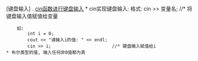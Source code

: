 
[键盘输入]
.   [cin函数进行键盘输入](./_1_cin__inputDate/ELe_cinDemo.cpp)
    * cin实现键盘输入:
        格式:
            cin >> 变量名;                   //* 将键盘输入值赋值给变量

        如:
            int i = 0;
            cout << "请输入i的值: " << endl;
            cin >> i;                       //* 键盘输入赋值给i
    * 布尔类型的值, 输入任何非0值都为真